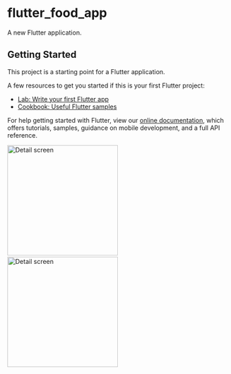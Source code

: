 # flutter_food_app

A new Flutter application.

## Getting Started

This project is a starting point for a Flutter application.

A few resources to get you started if this is your first Flutter project:

- [Lab: Write your first Flutter app](https://flutter.dev/docs/get-started/codelab)
- [Cookbook: Useful Flutter samples](https://flutter.dev/docs/cookbook)

For help getting started with Flutter, view our
[online documentation](https://flutter.dev/docs), which offers tutorials,
samples, guidance on mobile development, and a full API reference.

<img src="https://user-images.githubusercontent.com/20335727/175798076-5172ada9-7b32-4188-bf3d-d12739078466.jpg" alt="Detail screen" width="250"/> &nbsp;&nbsp;&nbsp; <img src="https://user-images.githubusercontent.com/20335727/175798116-ec699ed4-5273-48c5-887a-bf072dd5e456.jpg" alt="Detail screen" width="250"/> 
